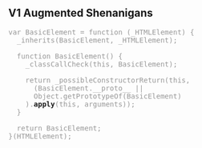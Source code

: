 ## V1 Augmented Shenanigans

<pre>
<span  style="color:#999;">var BasicElement = function (_HTMLElement) {</span>
<span  style="color:#999;">  _inherits(BasicElement, _HTMLElement);</span>

<span  style="color:#999;">  function BasicElement() {</span>
<span  style="color:#999;">    _classCallCheck(this, BasicElement);</span>

<span  style="color:#999;">    return _possibleConstructorReturn(this,</span>
<span  style="color:#999;">      (BasicElement.__proto__ ||</span>
<span  style="color:#999;">      Object.getPrototypeOf(BasicElement)</span>
<span  style="color:#999;">    ).</span><strong color="#FFF;">apply</strong><span  style="color:#999;">(this, arguments));</span>
<span  style="color:#999;">  }</span>

<span  style="color:#999;">  return BasicElement;</span>
<span  style="color:#999;">}(HTMLElement);</span>
</pre>